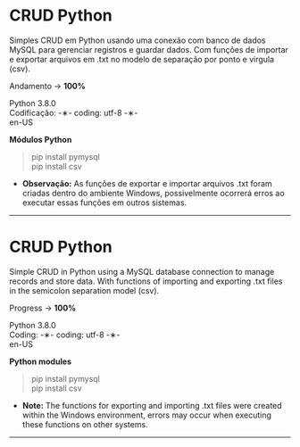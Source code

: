 # CRUD Python

Simples CRUD em Python usando uma conexão com banco de dados MySQL para gerenciar registros e guardar dados. Com funções de importar e exportar arquivos em .txt no modelo de separação por ponto e virgula (csv).

Andamento -> <strong>100%</strong>

Python 3.8.0 </br>
Codificação: -&lowast;- coding: utf-8 -&lowast;- </br>
en-US </br> 

<strong>Módulos Python</strong>

> pip install pymysql </br>
> pip install csv

* <strong>Observação:</strong> As funções de exportar e importar arquivos .txt foram criadas dentro do ambiente Windows, possivelmente ocorrerá erros ao executar essas funções em outros sistemas.

-----------------------------------------------------------------------------------------------------------------------------

# CRUD Python

Simple CRUD in Python using a MySQL database connection to manage records and store data. With functions of importing and exporting .txt files in the semicolon separation model (csv).

Progress -> <strong>100%</strong>

Python 3.8.0 </br>
Coding: -&lowast;- coding: utf-8 -&lowast;- </br>
en-US </br>

<strong>Python modules</strong>

> pip install pymysql </br>
> pip install csv

* <strong>Note:</strong> The functions for exporting and importing .txt files were created within the Windows environment, errors may occur when executing these functions on other systems.

-----------------------------------------------------------------------------------------------------------------------------
